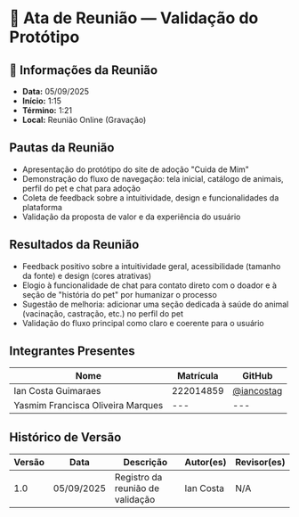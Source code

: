 # 📝 Ata de Reunião — Validação do Protótipo

## 📅 Informações da Reunião
- **Data:** 05/09/2025
- **Início:** 1:15
- **Término:** 1:21
- **Local:** Reunião Online (Gravação)

## Pautas da Reunião
- Apresentação do protótipo do site de adoção "Cuida de Mim"
- Demonstração do fluxo de navegação: tela inicial, catálogo de animais, perfil do pet e chat para adoção
- Coleta de feedback sobre a intuitividade, design e funcionalidades da plataforma
- Validação da proposta de valor e da experiência do usuário

## Resultados da Reunião
- Feedback positivo sobre a intuitividade geral, acessibilidade (tamanho da fonte) e design (cores atrativas)
- Elogio à funcionalidade de chat para contato direto com o doador e à seção de "história do pet" por humanizar o processo
- Sugestão de melhoria: adicionar uma seção dedicada à saúde do animal (vacinação, castração, etc.) no perfil do pet
- Validação do fluxo principal como claro e coerente para o usuário

## Integrantes Presentes

| Nome                             | Matrícula | GitHub |
|----------------------------------|-----------|--------|
| Ian Costa Guimaraes              | 222014859       | [@iancostag](https://github.com/iancostag)      |
| Yasmim Francisca Oliveira Marques| ---       | ---    |

## Histórico de Versão

| Versão | Data       | Descrição                          | Autor(es)       | Revisor(es) |
|--------|------------|------------------------------------|-----------------|-------------|
| 1.0    | 05/09/2025 | Registro da reunião de validação   | Ian Costa       | N/A         |